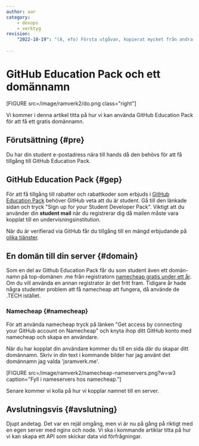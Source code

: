 ```yaml
---
author: aar
category:
    - devops
    - verktyg
revision:
    "2022-10-19": "(A, efo) Första utgåvan, kopierat mycket från andra artikeln om education pack on digital ocean."

...
```

GitHub Education Pack och ett domännamn
==================================

[FIGURE src=/image/ramverk2/do.png class="right"]

Vi kommer i denna artikel titta på hur vi kan använda GitHub Education Pack för att få ett gratis domännamn.

<!--more-->



Förutsättning {#pre}
--------------------------------------

Du har din student e-postadress nära till hands då den behövs för att få tillgång till GitHub Education Pack.



GitHub Education Pack {#gep}
--------------------------------------

För att få tillgång till rabatter och rabattkoder som erbjuds i [GitHub Education Pack](https://education.github.com/pack) behöver GitHub veta att du är student. Gå till den länkade sidan och tryck "Sign up for your Student Developer Pack". Viktigt att du använder din **student mail** när du registrerar dig då mailen måste vara kopplat till en undervisningsinstitution.

När du är verifierad via GitHub får du tillgång till en mängd erbjudande på [olika tjänster](https://education.github.com/pack/offers).



En domän till din server {#domain}
--------------------------------------

Som en del av Github Education Pack får du som student även ett domän-namn på top-domänen .me från registratorn [namecheap gratis under ett år](https://education.github.com/pack/offers?sort=popularity&tag=Domains). Om du vill använda en annan registrator är det fritt fram. Tidigare år hade några studenter problem att få namecheap att fungera, då använde de .TECH istället.

### Namecheap {#namecheap}

För att använda namecheap tryck på länken "Get access by connecting your GitHub account on Namecheap" och knyta ihop ditt GitHub konto med namecheap och skapa en användare.

När du har kopplat din användare kommer du till en sida där du skapar ditt domännamn. Skriv in din text i kommande bilder har jag använt det domännamn jag valda 'jsramverk.me'.

[FIGURE src=/image/ramverk2/namecheap-nameservers.png?w=w3 caption="Fyll i nameservers hos namecheap."]

Senare kommer vi kolla på hur vi kopplar namnet till en server.



Avslutningsvis {#avslutning}
--------------------------------------

Djupt andetag. Det var en rejäl omgång, men vi är nu på gång på riktigt med en egen server med nginx och node. Vi ska i kommande artiklar titta på hur vi kan skapa ett API som skickar data vid förfrågningar.
